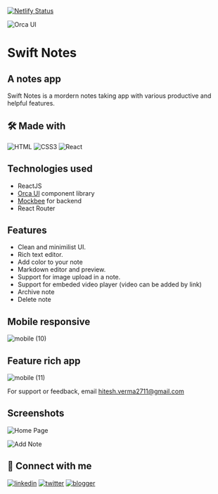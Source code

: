 [![Netlify Status](https://api.netlify.com/api/v1/badges/a9a923f2-16c7-46eb-9536-8cf1a5ee36a1/deploy-status)](https://app.netlify.com/sites/swift-notes/deploys)

![Orca UI](https://img.shields.io/badge/SuperCharged%20by-Orca%20UI-%2300B2CA)


# Swift Notes

## A notes app

Swift Notes is a mordern notes taking app with various productive and helpful features.

## 🛠 Made with

![HTML](https://img.shields.io/badge/HTML5-E34F26?style=for-the-badge&logo=html5&logoColor=white)
![CSS3](https://img.shields.io/badge/CSS3-1572B6?style=for-the-badge&logo=css3&logoColor=white)
![React](	https://img.shields.io/badge/React-20232A?style=for-the-badge&logo=react&logoColor=61DAFB)
    
## Technologies used
- ReactJS
- [Orca UI](https://orcaui.netlify.app/) component library
- [Mockbee](https://mockbee.netlify.app/) for backend
- React Router

## Features

- Clean and minimilist UI.
- Rich text editor.
- Add color to your note
- Markdown editor and preview.
- Support for image upload in a note.
- Support for embeded video player (video can be added by link)
- Archive note
- Delete note

## Mobile responsive

![mobile (10)](https://user-images.githubusercontent.com/87027579/162256288-5ff683f3-74d1-459f-a5d6-cd1b0f5d4ef3.gif)

## Feature rich app

![mobile (11)](https://user-images.githubusercontent.com/87027579/162258645-cbea064f-9314-4db7-95cf-4cf535db203b.gif)



For support or feedback, email hitesh.verma2711@gmail.com

## Screenshots
![Home Page](https://user-images.githubusercontent.com/87027579/162258080-6e511f4c-bbdc-4372-a6fd-3fcd49f74259.png)

![Add Note](https://user-images.githubusercontent.com/87027579/162258224-59cfe300-fd34-4d39-9810-c550aab824a4.png)


## 🔗 Connect with me
[![linkedin](https://img.shields.io/badge/linkedin-0A66C2?style=for-the-badge&logo=linkedin&logoColor=white)](https://www.linkedin.com/in/hitesh-verma-8727921b2//)
[![twitter](https://img.shields.io/badge/twitter-1DA1F2?style=for-the-badge&logo=twitter&logoColor=white)](https://twitter.com/hitesh27v)
[![blogger](https://img.shields.io/badge/Blogger-FF5722?style=for-the-badge&logo=blogger&logoColor=white)](https://thetrailblazer2711.blogspot.com/)

